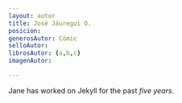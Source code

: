 ```yaml
---
layout: autor
title: José Jáuregui O.
posicion: 
generosAutor: Cómic
selloAutor:
librosAutor: {a,b,c}
imagenAutor:

---
```

Jane has worked on Jekyll for the past *five years*.
